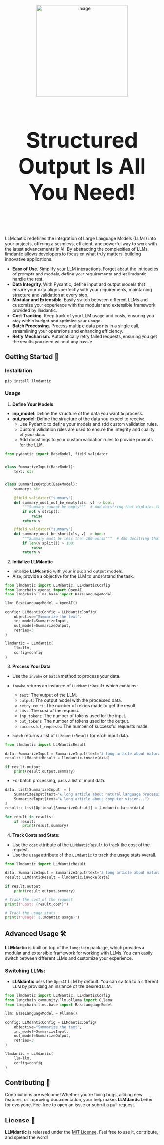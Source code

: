 <br>

<p align="center">
  <picture> 
    <img src="https://github.com/firattamur/llmdantic/blob/main/.github/assets/llmdantic.png" alt="image" width="300">
  </picture>
</p>

<h3 style="font-size: 5em" align="center">
    Structured Output Is All You Need!
</h3>

<br>

LLMdantic redefines the integration of Large Language Models (LLMs) into your projects, offering a seamless, efficient,
and powerful way to work with the latest advancements in AI. By abstracting the complexities of LLMs, llmdantic allows
developers to focus on what truly matters: building innovative applications.

* **Ease of Use.** Simplify your LLM interactions. Forget about the intricacies of prompts and models; define your
  requirements and let llmdantic handle the rest.
* **Data Integrity.** With Pydantic, define input and output models that ensure your data aligns perfectly with your
  requirements, maintaining structure and validation at every step.
* **Modular and Extensible.** Easily switch between different LLMs and customize your experience with the modular and
  extensible framework provided by llmdantic.
* **Cost Tracking.** Keep track of your LLM usage and costs, ensuring you stay within budget and optimize your usage.
* **Batch Processing.** Process multiple data points in a single call, streamlining your operations and enhancing
  efficiency.
* **Retry Mechanism.** Automatically retry failed requests, ensuring you get the results you need without any hassle.

## Getting Started 🌟

### Installation

```bash
pip install llmdantic
```

### Usage

1. **Define Your Models**

- **inp_model**: Define the structure of the data you want to process.
- **out_model**: Define the structure of the data you expect to receive.
    - Use Pydantic to define your models and add custom validation rules.
    - Custom validation rules are used to ensure the integrity and quality of your data.
    - Add docstrings to your custom validation rules to provide prompts for the LLM.

```python
from pydantic import BaseModel, field_validator


class SummarizeInput(BaseModel):
    text: str


class SummarizeOutput(BaseModel):
    summary: str

    @field_validator("summary")
    def summary_must_not_be_empty(cls, v) -> bool:
        """Summary cannot be empty"""  # Add docstring that explains the validation rule. This will be used as a prompt for the LLM
        if not v.strip():
            raise
        return v

    @field_validator("summary")
    def summary_must_be_short(cls, v) -> bool:
        """Summary must be less than 100 words"""  # Add docstring that explains the validation rule. This will be used as a prompt for the LLM
        if len(v.split()) > 100:
            raise
        return v
```

2. **Initialize LLMdantic**

- Initialize **LLMdantic** with your input and output models.
- Also, provide a objective for the LLM to understand the task.

```python
from llmdantic import LLMdantic, LLMdanticConfig
from langchain_openai import OpenAI
from langchain.llms.base import BaseLanguageModel

llm: BaseLanguageModel = OpenAI()

config: LLMdanticConfig = LLMdanticConfig(
    objective="Summarize the text",
    inp_model=SummarizeInput,
    out_model=SummarizeOutput,
    retries=3
)

llmdantic = LLMdantic(
    llm=llm,
    config=config
)
```

3. **Process Your Data**

- Use the `invoke` or `batch` method to process your data.

- `invoke` returns an instance of `LLMdanticResult` which contains:
    - `text`: The output of the LLM.
    - `output`: The output model with the processed data.
    - `retry_count`: The number of retries made to get the result.
    - `cost`: The cost of the request.
    - `inp_tokens`: The number of tokens used for the input.
    - `out_tokens`: The number of tokens used for the output.
    - `successful_requests`: The number of successful requests made.

- `batch` returns a list of `LLMdanticResult` for each input data.

```python
from llmdantic import LLMdanticResult

data: SummarizeInput = SummarizeInput(text="A long article about natural language processing...")
result: LLMdanticResult = llmdantic.invoke(data)

if result.output:
    print(result.output.summary)
```

- For batch processing, pass a list of input data.

```python
data: List[SummarizeInput] = [
    SummarizeInput(text="A long article about natural language processing..."),
    SummarizeInput(text="A long article about computer vision...")
]
results: List[Optional[SummarizeOutput]] = llmdantic.batch(data)

for result in results:
    if result:
        print(result.summary)
```

4. **Track Costs and Stats**:

- Use the `cost` attribute of the `LLMdanticResult` to track the cost of the request.
- Use the `usage` attribute of the `LLMdantic` to track the usage stats overall.

```python
from llmdantic import LLMdanticResult

data: SummarizeInput = SummarizeInput(text="A long article about natural language processing...")
result: LLMdanticResult = llmdantic.invoke(data)

if result.output:
    print(result.output.summary)

# Track the cost of the request
print(f"Cost: {result.cost}")

# Track the usage stats
print(f"Usage: {llmdantic.usage}")
```

## Advanced Usage 🛠

**LLMdantic** is built on top of the `langchain` package, which provides a modular and extensible framework for working
with LLMs. You can easily switch between different LLMs and customize your experience.

### Switching LLMs:

- **LLMdantic** uses the `OpenAI` LLM by default. You can switch to a different LLM by providing an instance of the
  desired LLM.

```python
from llmdantic import LLMdantic, LLMdanticConfig
from langchain_community.llm.ollama import Ollama
from langchain.llms.base import BaseLanguageModel

llm: BaseLanguageModel = Ollama()

config: LLMdanticConfig = LLMdanticConfig(
    objective="Summarize the text",
    inp_model=SummarizeInput,
    out_model=SummarizeOutput,
    retries=3
)

llmdantic = LLMdantic(
    llm=llm,
    config=config
)

```

## Contributing 🤝

Contributions are welcome! Whether you're fixing bugs, adding new features, or improving documentation, your help makes
**LLMdantic** better for everyone. Feel free to open an issue or submit a pull request.

## License 📄

**LLMdantic** is released under the [MIT License](LICENSE). Feel free to use it, contribute, and spread the word!
